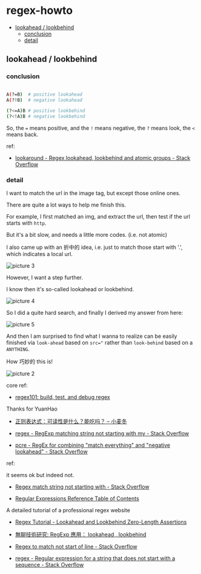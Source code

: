 # regex-howto

- [lookahead / lookbehind](#lookahead--lookbehind)
    - [conclusion](#conclusion)
    - [detail](#detail)

## lookahead / lookbehind

### conclusion

```sh

A(?=B)  # positive lookahead
A(?!B)  # negative lookahead

(?<=A)B # positive lookbehind
(?<!A)B # negative lookbehind

```

So, the `=` means positive, and the `!` means negative, the `?` means look, the `<` means back.

ref:

- [lookaround - Regex lookahead, lookbehind and atomic groups - Stack Overflow](https://stackoverflow.com/questions/2973436/regex-lookahead-lookbehind-and-atomic-groups)

### detail

I want to match the url in the image tag, but except those online ones.

There are quite a lot ways to help me finish this.

For example, I first matched an img, and extract the url, then test if the url starts with `http`.

But it's a bit slow, and needs a little more codes. (i.e. not atomic)

I also came up with an 折中的 idea, i.e. just to match those start with '.', which indicates a local url.

<img alt="picture 3" src="https://mark-vue-oss.oss-cn-hangzhou.aliyuncs.com/regex-howto-1641481848735-da3cba87127642a07899bfd8ff28099fd6b3ce8ddb5d288bec6c64d8115b988b.png" />  

However, I want a step further.

I know then it's so-called lookahead or lookbehind.

<img alt="picture 4" src="https://mark-vue-oss.oss-cn-hangzhou.aliyuncs.com/regex-howto-1641481913666-09b0273a2affd25e0a506a295b407c753d21923024e07e95b4b0d09e79d0f10d.png" />  

So I did a quite hard search, and finally I derived my answer from here:

<img alt="picture 5" src="https://mark-vue-oss.oss-cn-hangzhou.aliyuncs.com/regex-howto-1641481976244-17bf47ac15cd5d173964bdc0b150e47520a99cdaecd6dabfb6e9aacfce663d85.png" />  

And then I am surprised to find what I wanna to realize can be easily finished via `look-ahead` based on `src="` rather than `look-behind` based on a `ANYTHING`.

How 巧妙的 this is!

<img alt="picture 2" src="https://mark-vue-oss.oss-cn-hangzhou.aliyuncs.com/regex-howto-1641481602130-279ac258672698cf3433101191c25b323bf9e4eb463d0b33969196a4e5ba362b.png" />  

core ref:

- [regex101: build, test, and debug regex](https://regex101.com/r/9jSpQ2/1)

Thanks for YuanHao

- [正则表达式：可读性是什么？能吃吗？ – 小麦冬](http://www.xiaomaidong.com/?p=426)

- [regex - RegExp matching string not starting with my - Stack Overflow](https://stackoverflow.com/questions/2116328/regexp-matching-string-not-starting-with-my)

- [pcre - RegEx for combining "match everything" and "negative lookahead" - Stack Overflow](https://stackoverflow.com/questions/55881745/regex-for-combining-match-everything-and-negative-lookahead?noredirect=1&lq=1)

ref:

it seems ok but indeed not.

- [Regex match string not starting with - Stack Overflow](https://stackoverflow.com/questions/46162605/regex-match-string-not-starting-with/46162688)

- [Regular Expressions Reference Table of Contents](https://www.regular-expressions.info/refflavors.html)

A detailed tutorial of a professional regex website

- [Regex Tutorial - Lookahead and Lookbehind Zero-Length Assertions](https://www.regular-expressions.info/lookaround.html)

- [無聊技術研究: RegExp 應用： lookahead , lookbehind](http://darkk6.blogspot.com/2017/03/regexp-lookahead-lookbehind.html)

- [Regex to match not start of line - Stack Overflow](https://stackoverflow.com/questions/6451452/regex-to-match-not-start-of-line)

- [regex - Regular expression for a string that does not start with a sequence - Stack Overflow](https://stackoverflow.com/questions/899422/regular-expression-for-a-string-that-does-not-start-with-a-sequence)
